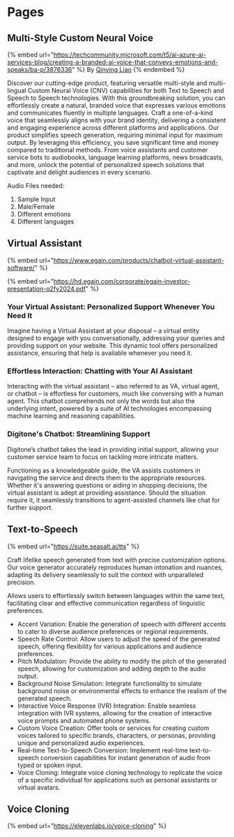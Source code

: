 # Pages



## Multi-Style Custom Neural Voice

{% embed url="https://techcommunity.microsoft.com/t5/ai-azure-ai-services-blog/creating-a-branded-ai-voice-that-conveys-emotions-and-speaks/ba-p/3876336" %}
By [Qinying Liao](https://techcommunity.microsoft.com/t5/user/viewprofilepage/user-id/175688)
{% endembed %}

Discover our cutting-edge product, featuring versatile multi-style and multi-lingual Custom Neural Voice (CNV) capabilities for both Text to Speech and Speech to Speech technologies. With this groundbreaking solution, you can effortlessly create a natural, branded voice that expresses various emotions and communicates fluently in multiple languages. Craft a one-of-a-kind voice that seamlessly aligns with your brand identity, delivering a consistent and engaging experience across different platforms and applications. Our product simplifies speech generation, requiring minimal input for maximum output. By leveraging this efficiency, you save significant time and money compared to traditional methods. From voice assistants and customer service bots to audiobooks, language learning platforms, news broadcasts, and more, unlock the potential of personalized speech solutions that captivate and delight audiences in every scenario.

Audio Files needed:

1. Sample Input
2. Male/Female
3. Different emotions
4. Different languages

## Virtual Assistant

{% embed url="https://www.egain.com/products/chatbot-virtual-assistant-software/" %}

{% embed url="https://hd.egain.com/corporate/egain-investor-presentation-q2fy2024.pdf" %}

### Your Virtual Assistant: Personalized Support Whenever You Need It

Imagine having a Virtual Assistant at your disposal – a virtual entity designed to engage with you conversationally, addressing your queries and providing support on your website. This dynamic tool offers personalized assistance, ensuring that help is available whenever you need it.

### Effortless Interaction: Chatting with Your AI Assistant

Interacting with the virtual assistant – also referred to as VA, virtual agent, or chatbot – is effortless for customers, much like conversing with a human agent. This chatbot comprehends not only the words but also the underlying intent, powered by a suite of AI technologies encompassing machine learning and reasoning capabilities.

### Digitone's Chatbot: Streamlining Support

Digitone’s chatbot takes the lead in providing initial support, allowing your customer service team to focus on tackling more intricate matters.

Functioning as a knowledgeable guide, the VA assists customers in navigating the service and directs them to the appropriate resources. Whether it's answering questions or aiding in shopping decisions, the virtual assistant is adept at providing assistance. Should the situation require it, it seamlessly transitions to agent-assisted channels like chat for further support.

## Text-to-Speech

{% embed url="https://suite.seasalt.ai/tts" %}

Craft lifelike speech generated from text with precise customization options. Our voice generator accurately reproduces human intonation and nuances, adapting its delivery seamlessly to suit the context with unparalleled precision.

Allows users to effortlessly switch between languages within the same text, facilitating clear and effective communication regardless of linguistic preferences.&#x20;

* Accent Variation: Enable the generation of speech with different accents to cater to diverse audience preferences or regional requirements.
* Speech Rate Control: Allow users to adjust the speed of the generated speech, offering flexibility for various applications and audience preferences.
* Pitch Modulation: Provide the ability to modify the pitch of the generated speech, allowing for customization and adding depth to the audio output.
* Background Noise Simulation: Integrate functionality to simulate background noise or environmental effects to enhance the realism of the generated speech.
* Interactive Voice Response (IVR) Integration: Enable seamless integration with IVR systems, allowing for the creation of interactive voice prompts and automated phone systems.
* Custom Voice Creation: Offer tools or services for creating custom voices tailored to specific brands, characters, or personas, providing unique and personalized audio experiences.
* Real-time Text-to-Speech Conversion: Implement real-time text-to-speech conversion capabilities for instant generation of audio from typed or spoken input.
* Voice Cloning: Integrate voice cloning technology to replicate the voice of a specific individual for applications such as personal assistants or virtual avatars.

## Voice Cloning

{% embed url="https://elevenlabs.io/voice-cloning" %}
